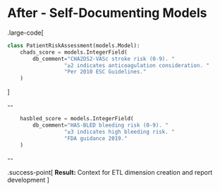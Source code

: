 # After - Self-Documenting Models

.large-code[

```python
class PatientRiskAssessment(models.Model):
    chads_score = models.IntegerField(
        db_comment="CHA2DS2-VASc stroke risk (0-9). "
                  "≥2 indicates anticoagulation consideration. "
                  "Per 2010 ESC Guidelines."
    )
```

]

--

```python
    hasbled_score = models.IntegerField(
        db_comment="HAS-BLED bleeding risk (0-9). "
                  "≥3 indicates high bleeding risk. "
                  "FDA guidance 2019."
    )
```

--

.success-point[
**Result:** Context for ETL dimension creation and report development
]
